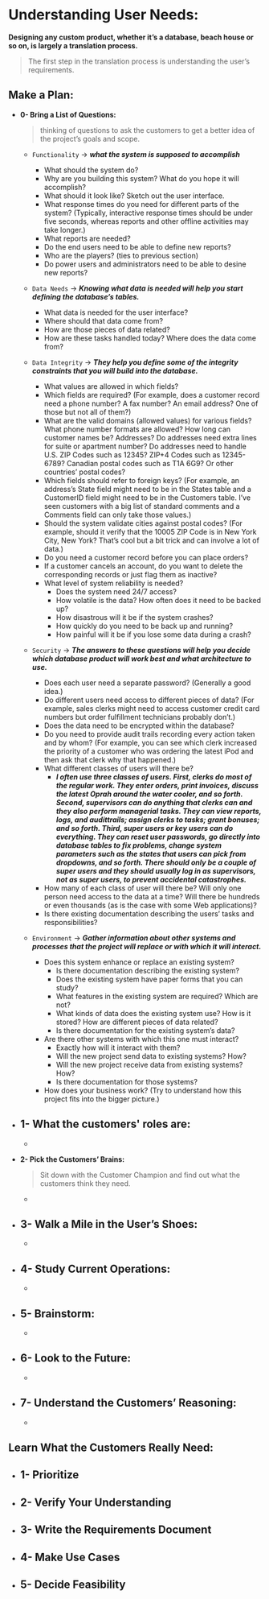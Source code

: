 # Understanding User Needs:

**Designing any custom product, whether it’s a database, beach house or so on, is largely a translation process.**
> The first step in the translation process is understanding the user’s requirements.

## Make a Plan:
- **0- Bring a List of Questions:**
    > thinking of questions to ask the customers to get a better idea of the project’s goals and scope.
    - `Functionality` -> ***what the system is supposed to accomplish***
        - What should the system do?
        - Why are you building this system? What do you hope it will accomplish?
        - What should it look like? Sketch out the user interface.
        - What response times do you need for different parts of the system? (Typically, interactive response times should be under five seconds, whereas reports and other offline activities may take longer.)
        - What reports are needed?
        - Do the end users need to be able to define new reports?
        - Who are the players? (ties to previous section)
        - Do power users and administrators need to be able to desine new reports?

    - `Data Needs` -> ***Knowing what data is needed will help you start defining the database’s tables.***
        - What data is needed for the user interface?
        - Where should that data come from?
        - How are those pieces of data related?
        - How are these tasks handled today? Where does the data come from?

    - `Data Integrity` -> ***They help you define some of the integrity constraints that you will build into the database.***
        - What values are allowed in which fields?
        - Which fields are required? (For example, does a customer record need a phone number? A fax number? An email address? One of those but not all of them?)
        - What are the valid domains (allowed values) for various fields? What phone number formats are allowed? How long can customer names be? Addresses? Do addresses need extra lines for suite or apartment number? Do addresses need to handle U.S. ZIP Codes such as 12345? ZIP+4 Codes such as 12345-6789? Canadian postal codes such as T1A 6G9? Or other countries’ postal codes?
        - Which fields should refer to foreign keys? (For example, an address’s State field might need to be in the States table and a CustomerID field might need to be in the Customers table. I’ve seen customers with a big list of standard comments and a Comments field can only take those values.)
        - Should the system validate cities against postal codes? (For example, should it verify that the 10005 ZIP Code is in New York City, New York? That’s cool but a bit trick and can involve a lot of data.)
        - Do you need a customer record before you can place orders?
        - If a customer cancels an account, do you want to delete the corresponding records or just flag
        them as inactive?
        - What level of system reliability is needed?
            - Does the system need 24/7 access?
            - How volatile is the data? How often does it need to be backed up?
            - How disastrous will it be if the system crashes?
            - How quickly do you need to be back up and running?
            - How painful will it be if you lose some data during a crash?

    - `Security` -> ***The answers to these questions will help you decide which database product will work best and what architecture to use.***
        - Does each user need a separate password? (Generally a good idea.)
        - Do different users need access to different pieces of data? (For example, sales clerks might need to access customer credit card numbers but order fulfillment technicians probably don’t.)
        - Does the data need to be encrypted within the database?
        - Do you need to provide audit trails recording every action taken and by whom? (For example, you can see which clerk increased the priority of a customer who was ordering the latest iPod and then ask that clerk why that happened.)
        - What different classes of users will there be?
            - ***I often use three classes of users. First, clerks do most of the regular work. They enter orders, print invoices, discuss the latest Oprah around the water cooler, and so forth. Second, supervisors can do anything that clerks can and they also perform managerial tasks. They can view reports, logs, and audittrails; assign clerks to tasks; grant bonuses; and so forth. Third, super users or key users can do everything. They can reset user passwords, go directly into database tables to fix problems, change system parameters such as the states that users can pick from dropdowns, and so forth. There should only be a couple of super users and they should usually log in as supervisors, not as super users, to prevent accidental catastrophes.***
        - How many of each class of user will there be? Will only one person need access to the data at a time? Will there be hundreds or even thousands (as is the case with some Web applications)?
        - Is there existing documentation describing the users’ tasks and responsibilities?

    - `Environment` -> ***Gather information about other systems and processes that the project will replace or with which it will interact.***
        - Does this system enhance or replace an existing system?
            - Is there documentation describing the existing system?
            - Does the existing system have paper forms that you can study?
            - What features in the existing system are required? Which are not?
            - What kinds of data does the existing system use? How is it stored? How are different pieces
            of data related?
            - Is there documentation for the existing system’s data?
        - Are there other systems with which this one must interact?
            - Exactly how will it interact with them?
            - Will the new project send data to existing systems? How?
            - Will the new project receive data from existing systems? How?
            - Is there documentation for those systems?
        - How does your business work? (Try to understand how this project fits into the bigger picture.)

- **1- What the customers' roles are:**
    - 
    - 
    

- **2- Pick the Customers’ Brains:**
    > Sit down with the Customer Champion and find out what the customers think they need.
    - 

- **3- Walk a Mile in the User’s Shoes:**
    - 
    - 

- **4- Study Current Operations:**
    - 
    - 

- **5- Brainstorm:**
    - 
    - 

- **6- Look to the Future:**
    - 
    - 

- **7- Understand the Customers’ Reasoning:**
    - 
    - 

## Learn What the Customers Really Need:

- 1- Prioritize
    - 
- 2- Verify Your Understanding
    - 
- 3- Write the Requirements Document
    - 
- 4- Make Use Cases
    - 
- 5- Decide Feasibility
    - 
